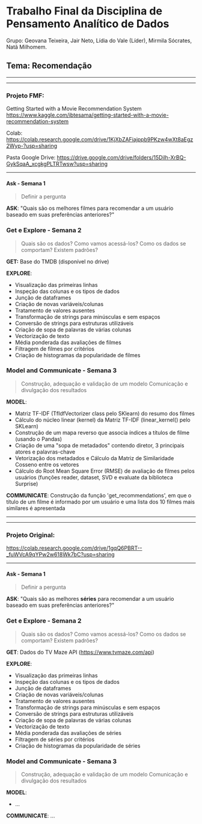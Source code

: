 # Trabalho Final da Disciplina de Pensamento Analítico de Dados

Grupo: Geovana Teixeira, Jair Neto, Lídia do Vale (Líder), Mirmila Sócrates, Natã Milhomem.

## Tema: Recomendação

---
---

### Projeto FMF:
Getting Started with a Movie Recommendation System
https://www.kaggle.com/ibtesama/getting-started-with-a-movie-recommendation-system

Colab: https://colab.research.google.com/drive/1KjXbZAFiajppb9PKzw4wXt8aEgz2Wyp-?usp=sharing

Pasta Google Drive:
https://drive.google.com/drive/folders/15Dilh-XrBQ-GykSqaA_xcgkgPLTRTwsw?usp=sharing

---

#### Ask - Semana 1
> Definir a pergunta

**ASK**:
"Quais são os melhores filmes para recomendar a um usuário baseado em suas preferências anteriores?"


### Get e Explore - Semana 2
> Quais são os dados? Como vamos acessá-los?
> Como os dados se comportam? Existem padrões?

**GET:** 
Base do TMDB (disponível no drive)

**EXPLORE**:
- Visualização das primeiras linhas
- Inspeção das colunas e os tipos de dados
- Junção de dataframes
- Criação de novas variáveis/colunas
- Tratamento de valores ausentes
- Transformação de strings para minúsculas e sem espaços
- Conversão de strings para estruturas utilizáveis
- Criação de sopa de palavras de várias colunas
- Vectorização de texto
- Média ponderada das avaliações de filmes
- Filtragem de filmes por critérios
- Criação de histogramas da popularidade de filmes


### Model and Communicate - Semana 3
> Construção, adequação e validação de um modelo
> Comunicação e divulgação dos resultados

**MODEL**:
- Matriz TF-IDF (TfIdfVectorizer class pelo SKlearn) do resumo dos filmes
- Cálculo do núcleo linear (kernel) da Matriz TF-IDF (linear_kernel() pelo SKLearn)
- Construção de um mapa reverso que associa índices a títulos de filme  (usando o Pandas)
- Criação de uma "sopa de metadados" contendo diretor, 3 principais atores e palavras-chave
- Vetorização dos metadados e Cálculo da Matriz de Similaridade Cosseno entre os vetores
- Cálculo do Root Mean Square Error (RMSE) de avaliação de filmes pelos usuários (funções reader, dataset, SVD e evaluate da biblioteca Surprise)

**COMMUNICATE**:
Construção da função 'get_recommendations', em que o título de um filme é informado por um usuário e uma lista dos 10 filmes mais similares é apresentada

---
---

### Projeto Original:
https://colab.research.google.com/drive/1gqQ6PBRT--_fuWVcA9qYPw2w618Wk7bC?usp=sharing


---

#### Ask - Semana 1
> Definir a pergunta

**ASK**:
"Quais são as melhores **séries** para recomendar a um usuário baseado em suas preferências anteriores?"

### Get e Explore - Semana 2
> Quais são os dados? Como vamos acessá-los?
> Como os dados se comportam? Existem padrões?

**GET**: 
Dados do TV Maze API (https://www.tvmaze.com/api)

**EXPLORE**:
- Visualização das primeiras linhas
- Inspeção das colunas e os tipos de dados
- Junção de dataframes
- Criação de novas variáveis/colunas
- Tratamento de valores ausentes
- Transformação de strings para minúsculas e sem espaços
- Conversão de strings para estruturas utilizáveis
- Criação de sopa de palavras de várias colunas
- Vectorização de texto
- Média ponderada das avaliações de séries
- Filtragem de séries por critérios
- Criação de histogramas da popularidade de séries


### Model and Communicate - Semana 3
> Construção, adequação e validação de um modelo
> Comunicação e divulgação dos resultados

**MODEL**:
- ...

**COMMUNICATE**:
...
